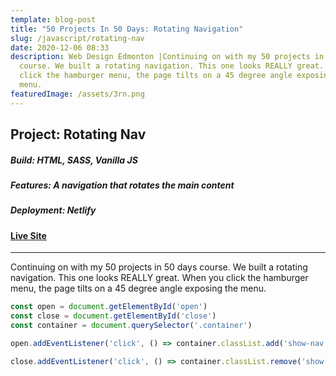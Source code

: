 ```yaml
---
template: blog-post
title: "50 Projects In 50 Days: Rotating Navigation"
slug: /javascript/rotating-nav
date: 2020-12-06 08:33
description: Web Design Edmonton |Continuing on with my 50 projects in 50 days
  course. We built a rotating navigation. This one looks REALLY great. When you
  click the hamburger menu, the page tilts on a 45 degree angle exposing the
  menu.
featuredImage: /assets/3rn.png
---
```

## Project: Rotating Nav

##### Build: HTML, SASS, Vanilla JS

##### Features: A navigation that rotates the main content

##### Deployment: Netlify

#### [Live Site](https://50-projects-in-50-days.netlify.app/rotating-nav/)

- - -

Continuing on with my 50 projects in 50 days course. We built a rotating navigation. This one looks REALLY great. When you click the hamburger menu, the page tilts on a 45 degree angle exposing the menu. 



```javascript
const open = document.getElementById('open')
const close = document.getElementById('close')
const container = document.querySelector('.container')

open.addEventListener('click', () => container.classList.add('show-nav'))

close.addEventListener('click', () => container.classList.remove('show-nav'))
```